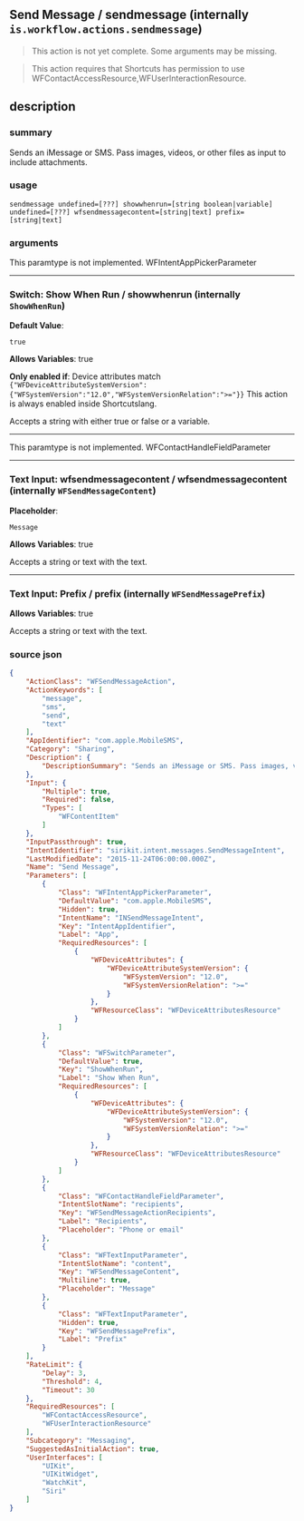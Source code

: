 
## Send Message / sendmessage (internally `is.workflow.actions.sendmessage`)

> This action is not yet complete. Some arguments may be missing.


> This action requires that Shortcuts has permission to use WFContactAccessResource,WFUserInteractionResource.


## description
### summary
Sends an iMessage or SMS. Pass images, videos, or other files as input to include attachments.


### usage
`sendmessage undefined=[???] showwhenrun=[string boolean|variable] undefined=[???] wfsendmessagecontent=[string|text] prefix=[string|text]`

### arguments
This paramtype is not implemented. WFIntentAppPickerParameter

---

### Switch: Show When Run / showwhenrun (internally `ShowWhenRun`)
**Default Value**:
```
true
```
**Allows Variables**: true

**Only enabled if**: Device attributes match `{"WFDeviceAttributeSystemVersion":{"WFSystemVersion":"12.0","WFSystemVersionRelation":">="}}` This action is always enabled inside Shortcutslang.

Accepts a string with either true or false
or a variable.

---

This paramtype is not implemented. WFContactHandleFieldParameter

---

### Text Input: wfsendmessagecontent / wfsendmessagecontent (internally `WFSendMessageContent`)
**Placeholder**:
```
Message
```
**Allows Variables**: true



Accepts a string 
or text
with the text.

---

### Text Input: Prefix / prefix (internally `WFSendMessagePrefix`)
**Allows Variables**: true



Accepts a string 
or text
with the text.

### source json

```json
{
	"ActionClass": "WFSendMessageAction",
	"ActionKeywords": [
		"message",
		"sms",
		"send",
		"text"
	],
	"AppIdentifier": "com.apple.MobileSMS",
	"Category": "Sharing",
	"Description": {
		"DescriptionSummary": "Sends an iMessage or SMS. Pass images, videos, or other files as input to include attachments."
	},
	"Input": {
		"Multiple": true,
		"Required": false,
		"Types": [
			"WFContentItem"
		]
	},
	"InputPassthrough": true,
	"IntentIdentifier": "sirikit.intent.messages.SendMessageIntent",
	"LastModifiedDate": "2015-11-24T06:00:00.000Z",
	"Name": "Send Message",
	"Parameters": [
		{
			"Class": "WFIntentAppPickerParameter",
			"DefaultValue": "com.apple.MobileSMS",
			"Hidden": true,
			"IntentName": "INSendMessageIntent",
			"Key": "IntentAppIdentifier",
			"Label": "App",
			"RequiredResources": [
				{
					"WFDeviceAttributes": {
						"WFDeviceAttributeSystemVersion": {
							"WFSystemVersion": "12.0",
							"WFSystemVersionRelation": ">="
						}
					},
					"WFResourceClass": "WFDeviceAttributesResource"
				}
			]
		},
		{
			"Class": "WFSwitchParameter",
			"DefaultValue": true,
			"Key": "ShowWhenRun",
			"Label": "Show When Run",
			"RequiredResources": [
				{
					"WFDeviceAttributes": {
						"WFDeviceAttributeSystemVersion": {
							"WFSystemVersion": "12.0",
							"WFSystemVersionRelation": ">="
						}
					},
					"WFResourceClass": "WFDeviceAttributesResource"
				}
			]
		},
		{
			"Class": "WFContactHandleFieldParameter",
			"IntentSlotName": "recipients",
			"Key": "WFSendMessageActionRecipients",
			"Label": "Recipients",
			"Placeholder": "Phone or email"
		},
		{
			"Class": "WFTextInputParameter",
			"IntentSlotName": "content",
			"Key": "WFSendMessageContent",
			"Multiline": true,
			"Placeholder": "Message"
		},
		{
			"Class": "WFTextInputParameter",
			"Hidden": true,
			"Key": "WFSendMessagePrefix",
			"Label": "Prefix"
		}
	],
	"RateLimit": {
		"Delay": 3,
		"Threshold": 4,
		"Timeout": 30
	},
	"RequiredResources": [
		"WFContactAccessResource",
		"WFUserInteractionResource"
	],
	"Subcategory": "Messaging",
	"SuggestedAsInitialAction": true,
	"UserInterfaces": [
		"UIKit",
		"UIKitWidget",
		"WatchKit",
		"Siri"
	]
}
```

